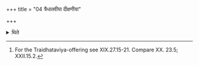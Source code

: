 +++
title = "04 त्रैधातवीया दीक्षणीया"

+++

<details><summary>थिते</summary>

4. The Traidhātavīya-offering (should be performed instead of) the Dīkṣanīya.[^1]  

[^1]: For the Traidhataviya-offering see XIX.27.15-21. Compare XX. 23.5; XXII.15.2. 
</details>
